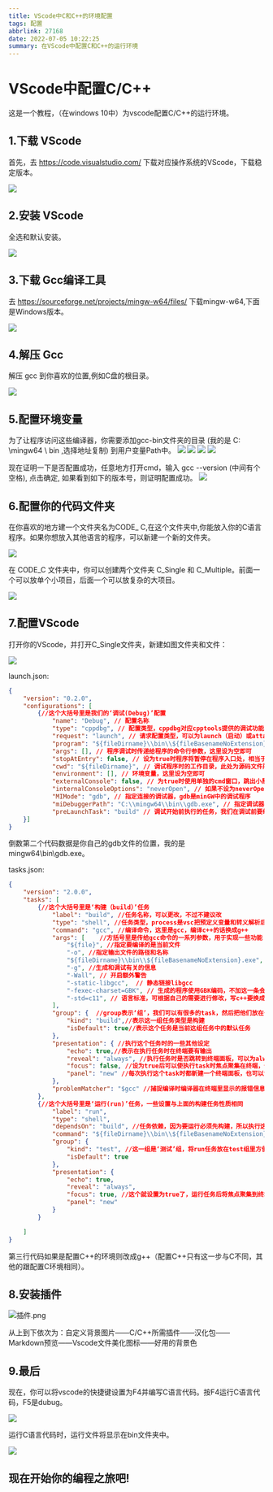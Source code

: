```yaml
---
title: VScode中C和C++的环境配置
tags: 配置
abbrlink: 27168
date: 2022-07-05 10:22:25
summary: 在VScode中配置C和C++的运行环境
---
```


# VScode中配置C/C++
这是一个教程，（在windows 10中）为vscode配置C/C++的运行环境。

## 1.下载 VScode
首先，去 https://code.visualstudio.com/ 下载对应操作系统的VScode，下载稳定版本。

![](https://s2.loli.net/2022/08/03/RZea1UrwmcYdODA.png)

## 2.安装 VScode
全选和默认安装。

![](https://s2.loli.net/2022/08/03/7ztxYewrKACLPhn.png)

## 3.下载 Gcc编译工具
去 https://sourceforge.net/projects/mingw-w64/files/ 下载mingw-w64,下面是Windows版本。

![](https://s2.loli.net/2022/08/03/tF6avNq89VO4noH.png)


## 4.解压 Gcc
解压 gcc 到你喜欢的位置,例如C盘的根目录。

![](https://s2.loli.net/2022/08/03/IbtenwvsYdZES5y.png)

## 5.配置环境变量
为了让程序访问这些编译器，你需要添加gcc-bin文件夹的目录 (我的是 C: \mingw64 \ bin ,选择地址复制) 到用户变量Path中。
![](https://s2.loli.net/2022/08/03/A9qKemdkTcujgO8.png)
![](https://s2.loli.net/2022/08/03/HbkICMA7tT3hlOj.png)
![](https://s2.loli.net/2022/08/03/QmwbOLZMJUp164y.png)
![](https://s2.loli.net/2022/08/03/QzsNOWr8xq7HFL3.png)

现在证明一下是否配置成功，任意地方打开cmd，输入 gcc --version (中间有个空格), 点击确定, 如果看到如下的版本号，则证明配置成功。
![](https://s2.loli.net/2022/08/03/m9JecMhb4jXY2xo.png)

## 6.配置你的代码文件夹

在你喜欢的地方建一个文件夹名为CODE_ C,在这个文件夹中,你能放入你的C语言程序。如果你想放入其他语言的程序，可以新建一个新的文件夹。

![](https://s2.loli.net/2022/08/03/Pz7CN6BZWlVRDSr.png)

在 CODE_C 文件夹中，你可以创建两个文件夹 C_Single 和 C_Multiple。前面一个可以放单个小项目，后面一个可以放复杂的大项目。

![](https://s2.loli.net/2022/08/03/7d8qEPgsAUG4lwL.png)

## 7.配置VScode
打开你的VScode，并打开C_Single文件夹，新建如图文件夹和文件：

![](https://s2.loli.net/2022/08/03/j1zDhbCVXqEt3H9.png)

launch.json:
```json
{
    "version": "0.2.0",
    "configurations": [
        {//这个大括号里是我们的‘调试(Debug)’配置
            "name": "Debug", // 配置名称
            "type": "cppdbg", // 配置类型，cppdbg对应cpptools提供的调试功能；可以认为此处只能是cppdbg
            "request": "launch", // 请求配置类型，可以为launch（启动）或attach（附加）
            "program": "${fileDirname}\\bin\\${fileBasenameNoExtension}.exe", // 将要进行调试的程序的路径
            "args": [], // 程序调试时传递给程序的命令行参数，这里设为空即可
            "stopAtEntry": false, // 设为true时程序将暂停在程序入口处，相当于在main上打断点
            "cwd": "${fileDirname}", // 调试程序时的工作目录，此处为源码文件所在目录
            "environment": [], // 环境变量，这里设为空即可
            "externalConsole": false, // 为true时使用单独的cmd窗口，跳出小黑框；设为false则是用vscode的内置终端，建议用内置终端
            "internalConsoleOptions": "neverOpen", // 如果不设为neverOpen，调试时会跳到“调试控制台”选项卡，新手调试用不到
            "MIMode": "gdb", // 指定连接的调试器，gdb是minGW中的调试程序
            "miDebuggerPath": "C:\\mingw64\\bin\\gdb.exe", // 指定调试器所在路径，如果你的minGW装在别的地方，则要改成你自己的路径，注意间隔是\\
            "preLaunchTask": "build" // 调试开始前执行的任务，我们在调试前要编译构建。与tasks.json的label相对应，名字要一样
    }]
}
```
倒数第二个代码数据是你自己的gdb文件的位置，我的是 mingw64\\bin\\gdb.exe。

tasks.json:
```json
{
    "version": "2.0.0",
    "tasks": [
        {//这个大括号里是‘构建（build）’任务
            "label": "build", //任务名称，可以更改，不过不建议改
            "type": "shell", //任务类型，process是vsc把预定义变量和转义解析后直接全部传给command；shell相当于先打开shell再输入命令，所以args还会经过shell再解析一遍
            "command": "gcc", //编译命令，这里是gcc，编译c++的话换成g++
            "args": [    //方括号里是传给gcc命令的一系列参数，用于实现一些功能
                "${file}", //指定要编译的是当前文件
                "-o", //指定输出文件的路径和名称
                "${fileDirname}\\bin\\${fileBasenameNoExtension}.exe", //承接上一步的-o，让可执行文件输出到源码文件所在的文件夹下的bin文件夹内，并且让它的名字和源码文件相同
                "-g", //生成和调试有关的信息
                "-Wall", // 开启额外警告
                "-static-libgcc",  // 静态链接libgcc
                "-fexec-charset=GBK", // 生成的程序使用GBK编码，不加这一条会导致Win下输出中文乱码
                "-std=c11", // 语言标准，可根据自己的需要进行修改，写c++要换成c++的语言标准，比如c++11
            ],
            "group": {  //group表示‘组’，我们可以有很多的task，然后把他们放在一个‘组’里
                "kind": "build",//表示这一组任务类型是构建
                "isDefault": true//表示这个任务是当前这组任务中的默认任务
            },
            "presentation": { //执行这个任务时的一些其他设定
                "echo": true,//表示在执行任务时在终端要有输出
                "reveal": "always", //执行任务时是否跳转到终端面板，可以为always，silent，never
                "focus": false, //设为true后可以使执行task时焦点聚集在终端，但对编译来说，设为true没有意义，因为运行的时候才涉及到输入
                "panel": "new" //每次执行这个task时都新建一个终端面板，也可以设置为shared，共用一个面板，不过那样会出现‘任务将被终端重用’的提示，比较烦人
            },
            "problemMatcher": "$gcc" //捕捉编译时编译器在终端里显示的报错信息，将其显示在vscode的‘问题’面板里
        },
        {//这个大括号里是‘运行(run)’任务，一些设置与上面的构建任务性质相同
            "label": "run", 
            "type": "shell", 
            "dependsOn": "build", //任务依赖，因为要运行必须先构建，所以执行这个任务前必须先执行build任务，
            "command": "${fileDirname}\\bin\\${fileBasenameNoExtension}.exe", //执行exe文件，只需要指定这个exe文件在哪里就好
            "group": {
                "kind": "test", //这一组是‘测试’组，将run任务放在test组里方便我们用快捷键执行
                "isDefault": true
            },
            "presentation": {
                "echo": true,
                "reveal": "always",
                "focus": true, //这个就设置为true了，运行任务后将焦点聚集到终端，方便进行输入
                "panel": "new"
            }
        }

    ]
}
```
第三行代码如果是配置C++的环境则改成g++（配置C++只有这一步与C不同，其他的跟配置C环境相同）。

## 8.安装插件
![插件.png](https://s2.loli.net/2023/02/06/KU9tvCADylZz7pc.png)

从上到下依次为：自定义背景图片——C/C++所需插件——汉化包——Markdown预览——Vscode文件美化图标——好用的背景色

## 9.最后
现在，你可以将vscode的快捷键设置为F4并编写C语言代码。按F4运行C语言代码，F5是dubug。

![](https://s2.loli.net/2022/08/03/kdxFJ2PjTeSAB4y.png)

运行C语言代码时，运行文件将显示在bin文件夹中。

![](https://s2.loli.net/2022/08/03/MUfF5iXSkvT1hJW.png)

## 现在开始你的编程之旅吧!